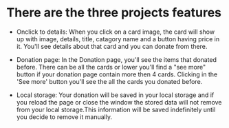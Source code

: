 # There are the three projects features

- Onclick to details: When you click on a card image,  the card will show up with image, details, title, catagory name and a button having price in it. You'll see details about that card and you can donate from there. 

- Donation page: In the Donation page, you'll see the items that donated before. There can be all the cards or lower you'll find a "see more" button if your donation page contain more then 4 cards. Clicking in the 'See more' button you'll see the all the cards you donated before.

- Local storage: Your donation will be saved in your local storage and if you reload the page or close the window the stored data will not remove from your local storage.This information will be saved indefinitely until you decide to remove it manually.

